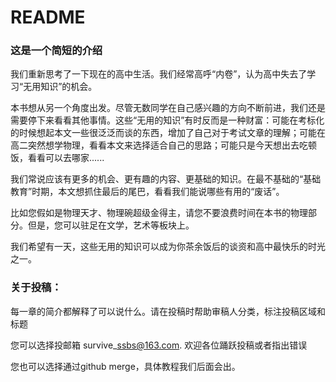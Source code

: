 # README

### 这是一个简短的介绍

我们重新思考了一下现在的高中生活。我们经常高呼“内卷”，认为高中失去了学习“无用知识”的机会。

本书想从另一个角度出发。尽管无数同学在自己感兴趣的方向不断前进，我们还是需要停下来看看其他事情。这些“无用的知识”有时反而是一种财富：可能在考标化的时候想起本文一些很泛泛而谈的东西，增加了自己对于考试文章的理解；可能在高二突然想学物理，看看本文来选择适合自己的思路；可能只是今天想出去吃顿饭，看看可以去哪家......

我们常说应该有更多的机会、更有趣的内容、更基础的知识。在最不基础的“基础教育”时期，本文想抓住最后的尾巴，看看我们能说哪些有用的“废话”。

比如您假如是物理天才、物理碗超级金得主，请您不要浪费时间在本书的物理部分。但是，您可以驻足在文学，艺术等板块上。

我们希望有一天，这些无用的知识可以成为你茶余饭后的谈资和高中最快乐的时光之一。



### 关于投稿：

每一章的简介都解释了可以说什么。请在投稿时帮助审稿人分类，标注投稿区域和标题

您可以选择投邮箱 survive\_ssbs@163.com. 欢迎各位踊跃投稿或者指出错误

您也可以选择通过github merge，具体教程我们后面会出。
